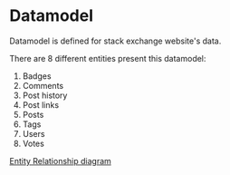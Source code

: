 # Datamodel

Datamodel is defined for stack exchange website's data.

There are 8 different entities present this datamodel:

1. Badges
2. Comments
3. Post history
4. Post links
5. Posts
6. Tags
7. Users
8. Votes

[Entity Relationship diagram](../docs/Entity_Relation_ship_diagram.PNG)


